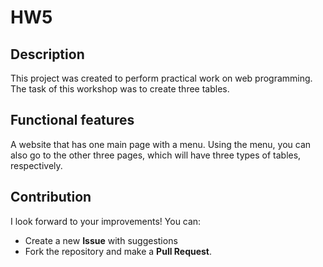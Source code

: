 # HW5

## Description
This project was created to perform practical work on web programming. 
The task of this workshop was to create three tables.

## Functional features
A website that has one main page with a menu. 
Using the menu, you can also go to the other three pages, which will have three types of tables, respectively.


## Contribution
I look forward to your improvements! You can:
- Create a new **Issue** with suggestions
- Fork the repository and make a **Pull Request**.